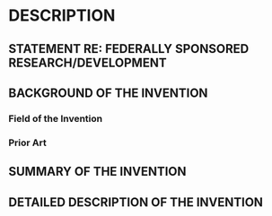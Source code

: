 # DESCRIPTION

## STATEMENT RE: FEDERALLY SPONSORED RESEARCH/DEVELOPMENT

## BACKGROUND OF THE INVENTION

### Field of the Invention

### Prior Art

## SUMMARY OF THE INVENTION

## DETAILED DESCRIPTION OF THE INVENTION

